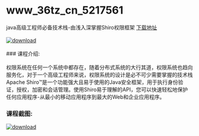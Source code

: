 # www_36tz_cn_5217561
java高级工程师必备技术栈-由浅入深掌握Shiro权限框架
[下载地址](http://www.36tz.cn/article/5217561 "下载地址")
<br/></br>[![download](http://36tz.cn/muke_img/2021_01_12345-5.jpg "下载地址")](http://www.36tz.cn/article/5217561 "下载地址")
<br/></br>### 课程介绍:<br/></br>权限系统在任何一个系统中都存在，随着分布式系统的大行其道，权限系统也趋向服务化，对于一个高级工程师来说，权限系统的设计是必不可少需要掌握的技术栈
Apache Shiro™是一个功能强大且易于使用的Java安全框架，用于执行身份验证，授权，加密和会话管理。使用Shiro易于理解的API，您可以快速轻松地保护任何应用程序-从最小的移动应用程序到最大的Web和企业应用程序。

### 课程截图:
[![download](http://36tz.cn/muke_img/2021_01_2-50.png "下载地址")](http://www.36tz.cn/article/5217561 "下载地址")
